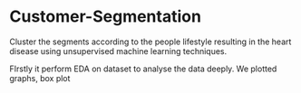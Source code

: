 # Customer-Segmentation
Cluster the segments according to the people lifestyle resulting in the heart disease using unsupervised machine learning techniques.

FIrstly it perform EDA on dataset to analyse the data deeply.
We plotted graphs, box plot
